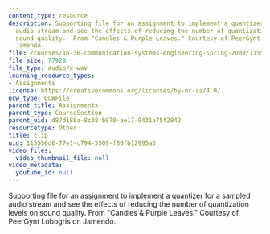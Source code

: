 ```yaml
---
content_type: resource
description: Supporting file for an assignment to implement a quantizer for a sampled
  audio stream and see the effects of reducing the number of quantization levels on
  sound quality.  From "Candles & Purple Leaves." Courtesy of PeerGynt Lobogris on
  Jamendo.
file: /courses/16-36-communication-systems-engineering-spring-2009/115556d677e1c7945509f80fb12995a3_clip.wav
file_size: 77928
file_type: audio/x-wav
learning_resource_types:
- Assignments
license: https://creativecommons.org/licenses/by-nc-sa/4.0/
ocw_type: OCWFile
parent_title: Assignments
parent_type: CourseSection
parent_uid: d87d186a-8c38-b970-ae17-9431a75f2842
resourcetype: Other
title: clip
uid: 115556d6-77e1-c794-5509-f80fb12995a3
video_files:
  video_thumbnail_file: null
video_metadata:
  youtube_id: null
---
```

Supporting file for an assignment to implement a quantizer for a sampled audio stream and see the effects of reducing the number of quantization levels on sound quality.  From "Candles & Purple Leaves." Courtesy of PeerGynt Lobogris on Jamendo.